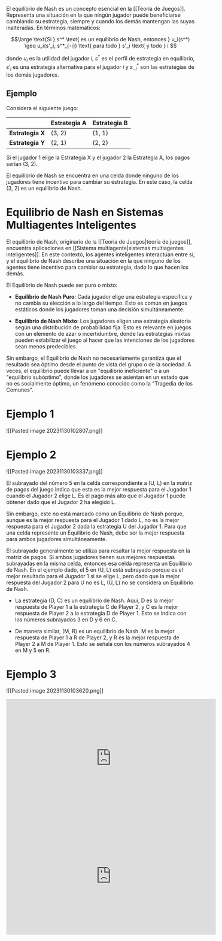 El equilibrio de Nash es un concepto esencial en la [[Teoría de Juegos]]. Representa una situación en la que ningún jugador puede beneficiarse cambiando su estrategia, siempre y cuando los demás mantengan las suyas inalteradas. En términos matemáticos:

$$\large
\text{Si } s^* \text{ es un equilibrio de Nash, entonces } u_i(s^*) \geq u_i(s'_i, s^*_{-i}) \text{ para todo } s'_i \text{ y todo } i
$$

donde $u_i$ es la utilidad del jugador $i$, $s^*$ es el perfil de estrategia en equilibrio, $s'_i$ es una estrategia alternativa para el jugador $i$ y $s^*_{-i}$ son las estrategias de los demás jugadores.

## Ejemplo

Considera el siguiente juego:

|        | Estrategia A | Estrategia B |
|--------|--------------|--------------|
| **Estrategia X** | (3, 2)       | (1, 1)       |
| **Estrategia Y** | (2, 1)       | (2, 2)       |

Si el jugador 1 elige la Estrategia X y el jugador 2 la Estrategia A, los pagos serían (3, 2).

El equilibrio de Nash se encuentra en una celda donde ninguno de los jugadores tiene incentivo para cambiar su estrategia. En este caso, la celda (3, 2) es un equilibrio de Nash.

# Equilibrio de Nash en Sistemas Multiagentes Inteligentes

El equilibrio de Nash, originario de la [[Teoría de Juegos|teoría de juegos]], encuentra aplicaciones en [[Sistema multiagente|sistemas multiagentes inteligentes]]. En este contexto, los agentes inteligentes interactúan entre sí, y el equilibrio de Nash describe una situación en la que ninguno de los agentes tiene incentivo para cambiar su estrategia, dado lo que hacen los demás.

El Equilibrio de Nash puede ser puro o mixto:

- **Equilibrio de Nash Puro**: Cada jugador elige una estrategia específica y no cambia su elección a lo largo del tiempo. Esto es común en juegos estáticos donde los jugadores toman una decisión simultáneamente.
    
- **Equilibrio de Nash Mixto**: Los jugadores eligen una estrategia aleatoria según una distribución de probabilidad fija. Esto es relevante en juegos con un elemento de azar o incertidumbre, donde las estrategias mixtas pueden estabilizar el juego al hacer que las intenciones de los jugadores sean menos predecibles.


Sin embargo, el Equilibrio de Nash no necesariamente garantiza que el resultado sea óptimo desde el punto de vista del grupo o de la sociedad. A veces, el equilibrio puede llevar a un "equilibrio ineficiente" o a un "equilibrio subóptimo", donde los jugadores se asientan en un estado que no es socialmente óptimo, un fenómeno conocido como la "Tragedia de los Comunes".

# Ejemplo 1

![[Pasted image 20231130102807.png]]

# Ejemplo 2

![[Pasted image 20231130103337.png]]

El subrayado del número 5 en la celda correspondiente a (U, L) en la matriz de pagos del juego indica que esta es la mejor respuesta para el Jugador 1 cuando el Jugador 2 elige L. Es el pago más alto que el Jugador 1 puede obtener dado que el Jugador 2 ha elegido L.

Sin embargo, este no está marcado como un Equilibrio de Nash porque, aunque es la mejor respuesta para el Jugador 1 dado L, no es la mejor respuesta para el Jugador 2 dada la estrategia U del Jugador 1. Para que una celda represente un Equilibrio de Nash, debe ser la mejor respuesta para ambos jugadores simultáneamente.

El subrayado generalmente se utiliza para resaltar la mejor respuesta en la matriz de pagos. Si ambos jugadores tienen sus mejores respuestas subrayadas en la misma celda, entonces esa celda representa un Equilibrio de Nash. En el ejemplo dado, el 5 en (U, L) está subrayado porque es el mejor resultado para el Jugador 1 si se elige L, pero dado que la mejor respuesta del Jugador 2 para U no es L, (U, L) no se considera un Equilibrio de Nash.

- La estrategia (D, C) es un equilibrio de Nash. Aquí, D es la mejor respuesta de Player 1 a la estrategia C de Player 2, y C es la mejor respuesta de Player 2 a la estrategia D de Player 1. Esto se indica con los números subrayados 3 en D y 6 en C.
    
- De manera similar, (M, R) es un equilibrio de Nash. M es la mejor respuesta de Player 1 a R de Player 2, y R es la mejor respuesta de Player 2 a M de Player 1. Esto se señala con los números subrayados 4 en M y 5 en R.

# Ejemplo 3

![[Pasted image 20231130103620.png]]



<iframe width="560" height="315" src="https://www.youtube.com/embed/stzPcqmyhI4?si=GsP3kN5mBN10hnRu" title="YouTube video player" frameborder="0" allow="accelerometer; autoplay; clipboard-write; encrypted-media; gyroscope; picture-in-picture; web-share" allowfullscreen></iframe>

<iframe width="560" height="315" src="https://www.youtube.com/embed/5TcYV6CZ7mI?si=0gyO3gK2GZceDuWG" title="YouTube video player" frameborder="0" allow="accelerometer; autoplay; clipboard-write; encrypted-media; gyroscope; picture-in-picture; web-share" allowfullscreen></iframe>

